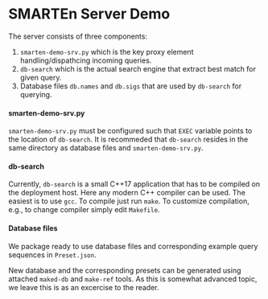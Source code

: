 # SMARTEn Server Demo

The server consists of three components:

1. `smarten-demo-srv.py` which is the key proxy element handling/dispathcing incoming queries.
2. `db-search` which is the actual search engine that extract best match for given query.
3. Database files `db.names` and `db.sigs` that are used by `db-search` for querying.

#### smarten-demo-srv.py

`smarten-demo-srv.py` must be configured such that `EXEC` variable points to the location of `db-search`. It is recommeded that `db-search` resides in the same directory as database files and `smarten-demo-srv.py`.

#### db-search

Currently, `db-search` is a small C++17 application that has to be compiled on the deployment host. Here any modern C++ compiler can be used. The easiest is to use `gcc`. To compile just run `make`. To customize compilation, e.g., to change compiler simply edit `Makefile`.

#### Database files

We package ready to use database files and corresponding example query sequences in `Preset.json`.

New database and the corresponding presets can be generated using attached `maked-db` and `make-ref` tools. As this is somewhat advanced topic, we leave this is as an excercise to the reader.